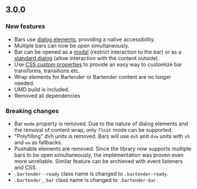 ## 3.0.0

### New features

- Bars use [dialog elements](https://developer.mozilla.org/en-US/docs/Web/HTML/Element/dialog), providing a native accessibility.
- Multiple bars can now be open simultaneously.
- Bar can be opened as a [modal](https://developer.mozilla.org/en-US/docs/Web/API/HTMLDialogElement/showModal) (restrict interaction to the bar) or as a [standard dialog](https://developer.mozilla.org/en-US/docs/Web/API/HTMLDialogElement/show) (allow interaction with the content outside).
- Use [CSS custom properties](https://developer.mozilla.org/en-US/docs/Web/CSS/Using_CSS_custom_properties) to provide an easy way to customize bar transforms, transitions etc.
- Wrap elements for Bartender or Bartender content are no longer needed.
- UMD build is included.
- Removed all dependencies

### Breaking changes

- Bar `mode` property is removed. Due to the nature of dialog elements and the removal of content wrap, only `float` mode can be supported.
- "Polyfilling" dvh units is removed. Bars will use `dvh` and `dvw` units with `vh` and `vw` as fallbacks.
- Pushable elements are removed. Since the library now supports multiple bars to be open simultaneously, the implementation was proven even more unreliable. Similar feature can be archieved with event listeners and CSS.
- `.bartender--ready` class name is changed to `.bartender-ready`.
- `.bartender__bar` class name is changed to `.bartender-bar`.
